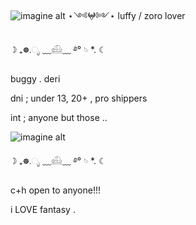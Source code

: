 ![imagine alt](https://github.com/morguekitti/morguekitti/blob/e2834cefa471c6402b48326448544e6400166191/0b32dac8099fd5f8883d916902511add.gif) ⋆༺𖤍༻⋆ luffy / zoro lover


☽ ₊☸.ೃ ﹏𓊝﹏ ࿔° 𓄼 *. ☾

buggy . deri 


dni ; under 13, 20+ , pro shippers

int ; anyone but those .. 



![imagine alt](https://github.com/morguekitti/morguekitti/blob/e2834cefa471c6402b48326448544e6400166191/icegif-934.gif) 

☽ ₊☸.ೃ ﹏𓊝﹏ ࿔° 𓄼 *. ☾

c+h open to anyone!!!

i LOVE fantasy . 






